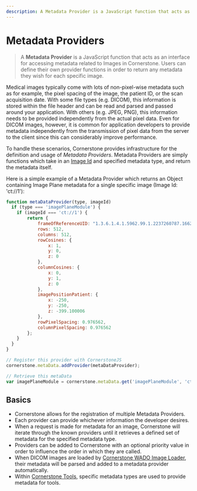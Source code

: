 ```yaml
---
description: A Metadata Provider is a JavaScript function that acts as an interface for accessing metadata related to Images in Cornerstone.
---
```


# Metadata Providers

> A **Metadata Provider** is a JavaScript function that acts as an interface for accessing metadata related to Images in Cornerstone. Users can define their own provider functions in order to return any metadata they wish for each specific image.

Medical images typically come with lots of non-pixel-wise metadata such as for example, the pixel spacing of the image, the patient ID, or the scan acquisition date. With some file types (e.g. DICOM), this information is stored within the file header and can be read and parsed and passed around your application. With others (e.g. JPEG, PNG), this information needs to be provided independently from the actual pixel data. Even for DICOM images, however, it is common for application developers to provide metadata independently from the transmission of pixel data from the server to the client since this can considerably improve performance.

To handle these scenarios, Cornerstone provides infrastructure for the definition and usage of *Metadata Providers*. Metadata Providers are simply functions which take in an [Image Id](image-ids.md) and specified metadata type, and return the metadata itself.

Here is a simple example of a Metadata Provider which returns an Object containing Image Plane metadata for a single specific image (Image Id: 'ct://1'):

````javascript
function metaDataProvider(type, imageId)
  if (type === 'imagePlaneModule') {
    if (imageId === 'ct://1') {
        return {
            frameOfReferenceUID: "1.3.6.1.4.1.5962.99.1.2237260787.1662717184.1234892907507.1411.0",
            rows: 512,
            columns: 512,
            rowCosines: {
                x: 1,
                y: 0,
                z: 0
            },
            columnCosines: {
                x: 0,
                y: 1,
                z: 0
            },
            imagePositionPatient: {
                x: -250,
                y: -250,
                z: -399.100006
            },
            rowPixelSpacing: 0.976562,
            columnPixelSpacing: 0.976562
        };
    }
  }
}

// Register this provider with CornerstoneJS
cornerstone.metaData.addProvider(metaDataProvider);

// Retrieve this metaData
var imagePlaneModule = cornerstone.metaData.get('imagePlaneModule', 'ct://1');
````

## Basics
  * Cornerstone allows for the registration of multiple Metadata Providers.
  * Each provider can provide whichever information the developer desires.
  * When a request is made for metadata for an image, Cornerstone will iterate through the known providers until it retrieves a defined set of metadata for the specified metadata type.
  * Providers can be added to Cornerstone with an optional priority value in order to influence the order in which they are called.
  * When DICOM images are loaded by [Cornerstone WADO Image Loader](https://github.com/cornerstonejs/cornerstoneWADOImageLoader), their metadata will be parsed and added to a metadata provider automatically.
  * Within [Cornerstone Tools](https://github.com/cornerstonejs/cornerstoneTools), specific metadata types are used to provide metadata for tools.
